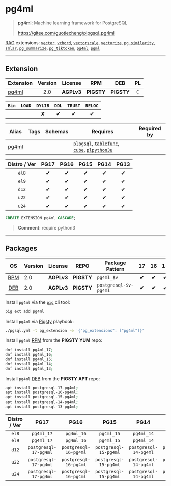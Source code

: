 # pg4ml


> [pg4ml](https://gitee.com/guotiecheng/plpgsql_pg4ml): Machine learning framework for PostgreSQL
>
> https://gitee.com/guotiecheng/plpgsql_pg4ml





[RAG](/rag) extensions: [`vector`](/vector), [`vchord`](/vchord), [`vectorscale`](/vectorscale), [`vectorize`](/vectorize), [`pg_similarity`](/pg_similarity), [`smlar`](/smlar), [`pg_summarize`](/pg_summarize), [`pg_tiktoken`](/pg_tiktoken), [`pg4ml`](/pg4ml), [`pgml`](/pgml)


-------
## Extension


| Extension | Version | License | RPM | DEB | PL |
|-----------|:-------:|:-------:|:---:|:---:|:--:|
| [pg4ml](https://gitee.com/guotiecheng/plpgsql_pg4ml) | 2.0 | **<span class="tcwarn">AGPLv3</span>** | **<span class="tcwarn">PIGSTY</span>** | **<span class="tcwarn">PIGSTY</span>** | `C` |



| `Bin` | `LOAD` | `DYLIB` | `DDL` | `TRUST` | `RELOC` |
|:-----:|:------:|:-------:|:-----:|:-------:|:-------:|
|  |  | <span class="tcwarn">✘</span> | <span class="tcblue">✔</span> | <span class="tcblue">✔</span> | <span class="tcblue">✔</span> |



| Alias | Tags | Schemas | Requires | Required by |
|-------|------|---------|----------|-------------|
| [pg4ml](/pg4ml) |  |  | [`plpgsql`](plpgsql), [`tablefunc`](tablefunc), [`cube`](cube), [`plpython3u`](plpython3u) |  |



| Distro / Ver | PG17 | PG16 | PG15 | PG14 | PG13 |
|:------------:|:----:|:----:|:----:|:----:|:----:|
| `el8` | <span class="tcblue">✔</span> | <span class="tcblue">✔</span> | <span class="tcblue">✔</span> | <span class="tcblue">✔</span> | <span class="tcblue">✔</span> |
| `el9` | <span class="tcblue">✔</span> | <span class="tcblue">✔</span> | <span class="tcblue">✔</span> | <span class="tcblue">✔</span> | <span class="tcblue">✔</span> |
| `d12` | <span class="tcblue">✔</span> | <span class="tcblue">✔</span> | <span class="tcblue">✔</span> | <span class="tcblue">✔</span> | <span class="tcblue">✔</span> |
| `u22` | <span class="tcblue">✔</span> | <span class="tcblue">✔</span> | <span class="tcblue">✔</span> | <span class="tcblue">✔</span> | <span class="tcblue">✔</span> |
| `u24` | <span class="tcblue">✔</span> | <span class="tcblue">✔</span> | <span class="tcblue">✔</span> | <span class="tcblue">✔</span> | <span class="tcblue">✔</span> |





```sql
CREATE EXTENSION pg4ml CASCADE;
```
> **Comment**: require python3
-----------


## Packages


| OS | Version | License | REPO | Package Pattern | 17 | 16 | 15 | 14 | 13 | Dependency |
|:--:|---------|:-------:|:----:|-----------------|:--:|:--:|:--:|:--:|:--:|------------|
| [RPM](/rpm) | 2.0 | **<span class="tcwarn">AGPLv3</span>** | **<span class="tcwarn">PIGSTY</span>** | `pg4ml_$v` | **<span class="tcwarn">✔</span>** | **<span class="tcwarn">✔</span>** | **<span class="tcwarn">✔</span>** | **<span class="tcwarn">✔</span>** | **<span class="tcwarn">✔</span>** |  |
| [DEB](/deb) | 2.0 | **<span class="tcwarn">AGPLv3</span>** | **<span class="tcwarn">PIGSTY</span>** | `postgresql-$v-pg4ml` | **<span class="tcwarn">✔</span>** | **<span class="tcwarn">✔</span>** | **<span class="tcwarn">✔</span>** | **<span class="tcwarn">✔</span>** | **<span class="tcwarn">✔</span>** |  |



Install `pg4ml` via the [`pig`](https://github.com/pgsty/pig) cli tool:

```bash
pig ext add pg4ml
```


Install `pg4ml` via [Pigsty](https://pigsty.io/docs/pgext/usage/install/) playbook:

```bash
./pgsql.yml -t pg_extension -e '{"pg_extensions": ["pg4ml"]}'
```


Install `pg4ml` [RPM](/rpm) from the **<span class="tcwarn">PIGSTY</span>** **YUM** repo:

```bash
dnf install pg4ml_17;
dnf install pg4ml_16;
dnf install pg4ml_15;
dnf install pg4ml_14;
dnf install pg4ml_13;
```


Install `pg4ml` [DEB](/deb) from the **<span class="tcwarn">PIGSTY</span>** **APT** repo:

```bash
apt install postgresql-17-pg4ml;
apt install postgresql-16-pg4ml;
apt install postgresql-15-pg4ml;
apt install postgresql-14-pg4ml;
apt install postgresql-13-pg4ml;
```




| Distro / Ver | PG17 | PG16 | PG15 | PG14 | PG13 |
|:------------:|:----:|:----:|:----:|:----:|:----:|
| `el8` | `pg4ml_17` | `pg4ml_16` | `pg4ml_15` | `pg4ml_14` | `pg4ml_13` |
| `el9` | `pg4ml_17` | `pg4ml_16` | `pg4ml_15` | `pg4ml_14` | `pg4ml_13` |
| `d12` | `postgresql-17-pg4ml` | `postgresql-16-pg4ml` | `postgresql-15-pg4ml` | `postgresql-14-pg4ml` | `postgresql-13-pg4ml` |
| `u22` | `postgresql-17-pg4ml` | `postgresql-16-pg4ml` | `postgresql-15-pg4ml` | `postgresql-14-pg4ml` | `postgresql-13-pg4ml` |
| `u24` | `postgresql-17-pg4ml` | `postgresql-16-pg4ml` | `postgresql-15-pg4ml` | `postgresql-14-pg4ml` | `postgresql-13-pg4ml` |





